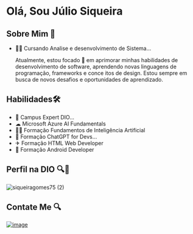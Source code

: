 # Olá, Sou Júlio Siqueira

## Sobre Mim 👨
- 👨‍💻 Cursando Analise e desenvolvimento de Sistema...
  
  Atualmente, estou focado 🎯 em aprimorar minhas habilidades de desenvolvimento de software, aprendendo novas linguagens de programação, frameworks e conce           itos de design. Estou sempre em busca
de novos desafios e oportunidades de aprendizado. 
  

## Habilidades🛠

- 🚀 Campus Expert DIO...
- ☁  Microsoft Azure AI Fundamentals
- 👨‍💻 Formação Fundamentos de Inteligência Artificial
- 🚀 Formação ChatGPT for Devs...
- ✈ Formação HTML Web Developer
- 📱 Formação Android Developer

## Perfil na DIO 🔍🙌
![siqueiragomes75 (2)](https://github.com/siqueirago/siqueirago/assets/152822615/ac5d2986-3d5c-40c8-bab2-dae47cdcf323)

## Contate Me 🔍
[![image](https://github.com/siqueirago/siqueirago/assets/152822615/2db979c0-6428-4123-9de1-f332e089e61a)
](www.linkedin.com/in/julio-siqueira-9bb0a7203)

<!---
siqueirago/siqueirago is a ✨ special ✨ repository because its `README.md` (this file) appears on your GitHub profile.
You can click the Preview link to take a look at your changes.
--->
